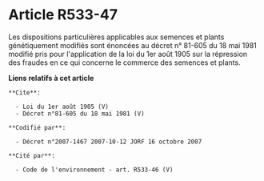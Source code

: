 # Article R533-47

Les dispositions particulières applicables aux semences et plants génétiquement modifiés sont énoncées au décret n° 81-605 du
18 mai 1981 modifié pris pour l'application de la loi du 1er août 1905 sur la répression des fraudes en ce qui concerne le
commerce des semences et plants.

**Liens relatifs à cet article**

	**Cite**:

	  - Loi du 1er août 1905 (V)
	  - Décret n°81-605 du 18 mai 1981 (V)

	**Codifié par**:

	  - Décret n°2007-1467 2007-10-12 JORF 16 octobre 2007

	**Cité par**:

	  - Code de l'environnement - art. R533-46 (V)
